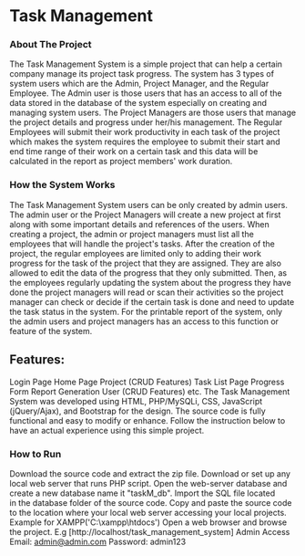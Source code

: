 # Task Management

### About The Project
The Task Management System is a simple project that can help a certain company manage its project task progress. The system has 3 types of system users which are the Admin, Project Manager, and the Regular Employee. The Admin user is those users that has an access to all of the data stored in the database of the system especially on creating and managing system users. The Project Managers are those users that manage the project details and progress under her/his management. The Regular Employees will submit their work productivity in each task of the project which makes the system requires the employee to submit their start and end time range of their work on a certain task and this data will be calculated in the report as project members' work duration.

### How the System Works
The Task Management System users can be only created by admin users. The admin user or the Project Managers will create a new project at first along with some important details and references of the users. When creating a project, the admin or project managers must list all the employees that will handle the project's tasks. After the creation of the project, the regular employees are limited only to adding their work progress for the task of the project that they are assigned. They are also allowed to edit the data of the progress that they only submitted. Then, as the employees regularly updating the system about the progress they have done the project managers will read or scan their activities so the project manager can check or decide if the certain task is done and need to update the task status in the system. For the printable report of the system, only the admin users and project managers has an access to this function or feature of the system.

## Features:
Login Page
Home Page
Project (CRUD Features)
Task List Page
Progress Form
Report Generation
User (CRUD Features)
etc.
The Task Management System was developed using HTML, PHP/MySQLi, CSS, JavaScript (jQuery/Ajax), and Bootstrap for the design. The source code is fully functional and easy to modify or enhance. Follow the instruction below to have an actual experience using this simple project.

### How to Run
Download the source code and extract the zip file.
Download or set up any local web server that runs PHP script.
Open the web-server database and create a new database name it "taskM_db".
Import the SQL file located in the database folder of the source code.
Copy and paste the source code to the location where your local web server accessing your local projects. Example for XAMPP('C:\xampp\htdocs')
Open a web browser and browse the project. E.g [http://localhost/task_management_system]
Admin Access
Email: admin@admin.com
Password: admin123

